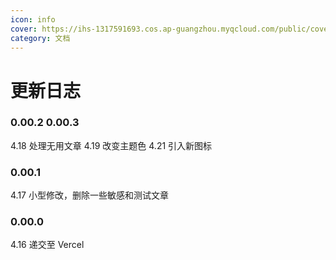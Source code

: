 ```yaml
---
icon: info
cover: https://ihs-1317591693.cos.ap-guangzhou.myqcloud.com/public/cover4.jpg
category: 文档
---
```


# 更新日志


### 0.00.2 0.00.3
4.18 处理无用文章
4.19 改变主题色
4.21 引入新图标

### 0.00.1
4.17 小型修改，删除一些敏感和测试文章

### 0.00.0
4.16 递交至 Vercel

